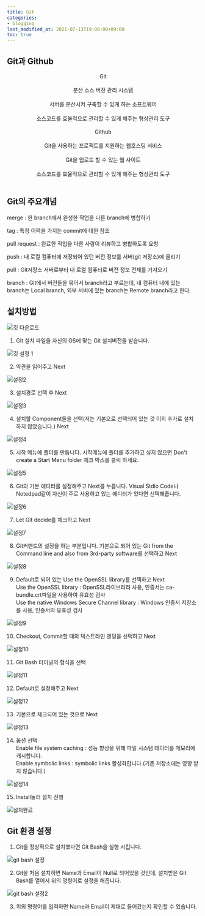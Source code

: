 ```yaml
---
title: Git
categories:
- blogging
last_modified_at: 2021-07-13T19:00:00+09:00
toc: true
---
```


## Git과 Github

<center> Git </center><br>
<center> 분산 소스 버전 관리 시스템 </center><br>
<center> 서버를 분산시켜 구축할 수 있게 하는 소프트웨어 </center><br>
<center> 소스코드를 효율적으로 관리할 수 있게 해주는 형상관리 도구 </center><br>

<center> Github </center><br>
<center> Git을 사용하는 프로젝트를 지원하는 웹호스팅 서비스 </center><br>
<center> Git을 업로드 할 수 있는 웹 사이트 </center><br>
<center> 소스코드를 효율적으로 관리할 수 있게 해주는 형상관리 도구 </center><br>

## Git의 주요개념
merge : 한 branch에서 완성한 작업을 다른 branch에 병합하기

tag : 특정 이력을 가지는 commit에 대한 참조

pull request : 완료한 작업을 다른 사람이 리뷰하고 병합하도록 요청

push : 내 로컬 컴퓨터에 저장되어 있던 버전 정보를 서버(git 저장소)에 올리기

pull : Git저장소 서버로부터 내 로컬 컴퓨터로 버전 정보 전체를 가져오기

branch : Git에서 버전들을 묶어서 branch라고 부르는데, 내 컴퓨터 내에 있는 branch는 Local branch, 외부 서버에 있는 branch는 Remote branch라고 한다.

## 설치방법

 ![깃 다운로드](https://user-images.githubusercontent.com/58400107/126449409-7786dc5c-fc56-4a88-8680-292d12a9dad3.PNG)

1. Git 설치 파일을 자신의 OS에 맞는 Git 설치버전을 받습니다.

![깃 설정 1](https://user-images.githubusercontent.com/58400107/126450101-1941829c-0935-418b-86a7-19e725f2cdfb.PNG)

2. 약관을 읽어주고 Next

![설정2](https://user-images.githubusercontent.com/58400107/126450160-eb5b06b5-0efa-47f9-ba5d-a198b5ffc1a4.PNG)


3. 설치경로 선택 후 Next

![설정3](https://user-images.githubusercontent.com/58400107/126450211-920caf53-0bb6-40d7-9169-2e6b7587509f.PNG)


4.  설치할 Component들을 선택(저는 기본으로 선택되어 있는 것 이외 추가로 설치 하지 않았습니다.) Next


![설정4](https://user-images.githubusercontent.com/58400107/126450255-a8a5d9f4-d309-4ab8-95f4-202af4f8f334.PNG)


5. 시작 메뉴에 폴더를 만듭니다.
시작메뉴에 폴더를 추가하고 싶지 않으면 Don't create a Start Menu folder 체크 박스를 클릭 하세요.


![설정5](https://user-images.githubusercontent.com/58400107/126450300-eeaba97d-441f-4fd0-8849-3dafe6cd79a4.PNG)


6. Git의 기본 에디터를 설정해주고 Next를 누릅니다. Visual Stdio Code나 Notedpad같이 자신이 주로 사용하고 있는 에디터가 있다면 선택해줍니다.


![설정6](https://user-images.githubusercontent.com/58400107/126450327-e7e61b74-2570-4a92-a0b3-9914b22e7d37.PNG)



7. Let Git decide를 체크하고 Next


![설정7](https://user-images.githubusercontent.com/58400107/126450377-eae7368c-d4fb-4ee5-84ae-a7dfbd88c182.PNG)


8. Git커맨드의 설정을 하는 부분입니다. 기본으로 되어 있는 Git from the Command line and also from 3rd-party software를 선택하고 Next


![설정8](https://user-images.githubusercontent.com/58400107/126450413-8c919689-05ed-4741-95c6-e691d43d5d6e.PNG)


9. Default로 되어 있는 Use the OpenSSL library를 선택하고 Next<br>
Use the OpenSSL library :  OpenSSL라이브러리 사용, 인증서는 ca-bundle.crt파일을 사용하여 유효성 검사 <br>
Use the native Windows Secure Channel library : Windows 인증서 저장소를 사용, 인증서의 유효성 검사<br>


![설정9](https://user-images.githubusercontent.com/58400107/126450499-e0672a7f-42fd-487b-b3c9-ffd33396c09c.PNG)


10. Checkout, Commit할 때의 텍스트라인 엔딩을 선택하고 Next


![설정10](https://user-images.githubusercontent.com/58400107/126450527-6b523dff-72ab-4d39-bf81-564c9f73bc86.PNG)


11. Git Bash 터미널의 형식을 선택


![설정11](https://user-images.githubusercontent.com/58400107/126450574-295a67e2-042b-4935-bcc0-ed5400082458.PNG)



12. Default로 설정해주고 Next


![설정12](https://user-images.githubusercontent.com/58400107/126450611-09255eb8-06d5-4896-9b5e-a669e66bbeca.PNG)



13. 기본으로 체크되어 있는 것으로 Next


![설정13](https://user-images.githubusercontent.com/58400107/126450653-a8b3e8e9-6048-42ae-904d-123dc890abc1.PNG)



14. 옵션 선택<br>
Enable file system caching : 성능 향상을 위해 파일 시스템 데이터를 메모리에 캐시합니다.<br>
Enable symbolic links : symbolic links 활성화합니다.(기존 저장소에는 영향 받지 않습니다.)<br>


![설정14](https://user-images.githubusercontent.com/58400107/126450694-2365e4e4-095d-4d97-b373-9315b6250312.PNG)



15. Install눌러 설치 진행 



![설치완료](https://user-images.githubusercontent.com/58400107/126450771-0f5a4273-06bb-431c-9836-01b9e229e098.PNG)




## Git 환경 설정


1. Git을 정상적으로 설치했다면 Git Bash을 실행 시킵니다.

![git bash 설정](https://user-images.githubusercontent.com/58400107/126452434-2ab5bab4-a803-4dce-a37d-d8f5756605d7.PNG)


2. Git을 처음 설치하면 Name과 Email이 Null로 되어있을 것인데, 설치받은 Git Bash를 열어서 위의 명령어로 설정을 해줍니다.


![git bash 설정2](https://user-images.githubusercontent.com/58400107/126452476-33c4d37a-42f2-4a6e-87f2-f8e4c4e11390.PNG)


3. 위의 명령어를 입력하면 Name과 Email이 제대로 들어갔는지 확인할 수 있습니다.

